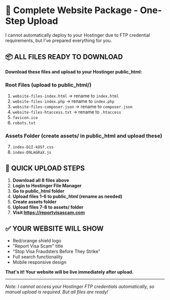 # 🚀 Complete Website Package - One-Step Upload

I cannot automatically deploy to your Hostinger due to FTP credential requirements, but I've prepared everything for you.

## 📦 ALL FILES READY TO DOWNLOAD

**Download these files and upload to your Hostinger public_html:**

### Root Files (upload to public_html/)

1. `website-files-index.html` → rename to `index.html`
2. `website-files-index.php` → rename to `index.php`
3. `website-files-composer.json` → rename to `composer.json`
4. `website-files-htaccess.txt` → rename to `.htaccess`
5. `favicon.ico`
6. `robots.txt`

### Assets Folder (create assets/ in public_html and upload these)

7. `index-D1I-kOSf.css`
8. `index-D9LmGRaX.js`

## 🎯 QUICK UPLOAD STEPS

1. **Download all 8 files above**
2. **Login to Hostinger File Manager**
3. **Go to public_html folder**
4. **Upload files 1-6 to public_html (rename as needed)**
5. **Create assets folder**
6. **Upload files 7-8 to assets/ folder**
7. **Visit https://reportvisascam.com**

## ✅ YOUR WEBSITE WILL SHOW

- Red/orange shield logo
- "Report Visa Scam" title
- "Stop Visa Fraudsters Before They Strike"
- Full search functionality
- Mobile responsive design

**That's it! Your website will be live immediately after upload.**

---

_Note: I cannot access your Hostinger FTP credentials automatically, so manual upload is required. But all files are ready!_
